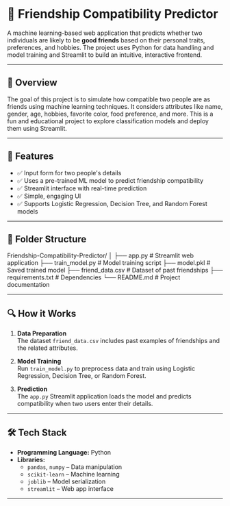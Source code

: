 # 💫 Friendship Compatibility Predictor

A machine learning-based web application that predicts whether two individuals are likely to be **good friends** based on their personal traits, preferences, and hobbies. The project uses Python for data handling and model training and Streamlit to build an intuitive, interactive frontend.

---

## 🧠 Overview

The goal of this project is to simulate how compatible two people are as friends using machine learning techniques. It considers attributes like name, gender, age, hobbies, favorite color, food preference, and more. This is a fun and educational project to explore classification models and deploy them using Streamlit.

---

## 🚀 Features

- ✅ Input form for two people's details
- ✅ Uses a pre-trained ML model to predict friendship compatibility
- ✅ Streamlit interface with real-time prediction
- ✅ Simple, engaging UI
- ✅ Supports Logistic Regression, Decision Tree, and Random Forest models

---

## 📂 Folder Structure

Friendship-Compatibility-Predictor/
│
├── app.py # Streamlit web application
├── train_model.py # Model training script
├── model.pkl # Saved trained model
├── friend_data.csv # Dataset of past friendships
├── requirements.txt # Dependencies
└── README.md # Project documentation

---

## 🔍 How it Works

1. **Data Preparation**  
   The dataset `friend_data.csv` includes past examples of friendships and the related attributes.

2. **Model Training**  
   Run `train_model.py` to preprocess data and train using Logistic Regression, Decision Tree, or Random Forest.

3. **Prediction**  
   The `app.py` Streamlit application loads the model and predicts compatibility when two users enter their details.

---

## 🛠️ Tech Stack

- **Programming Language:** Python  
- **Libraries:** 
  - `pandas`, `numpy` – Data manipulation  
  - `scikit-learn` – Machine learning  
  - `joblib` – Model serialization  
  - `streamlit` – Web app interface  

---


